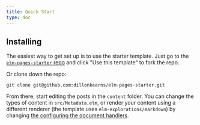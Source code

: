 ```yaml
---
title: Quick Start
type: doc
---
```


## Installing

The easiest way to get set up is to use the starter template. Just go to the [`elm-pages-starter` repo](https://github.com/dillonkearns/elm-pages-starter) and click "Use this template" to fork the repo.

Or clone down the repo:

```
git clone git@github.com:dillonkearns/elm-pages-starter.git
```

From there, start editing the posts in the `content` folder. You can change the types of content in `src/Metadata.elm`, or render your content using a different renderer (the template uses `elm-explorations/markdown`) by changing [the configuring the document handlers](https://github.com/dillonkearns/elm-pages-starter/blob/2c2241c177cf8e0144af4a8afec0115f93169ac5/src/Main.elm#L70-L80).

